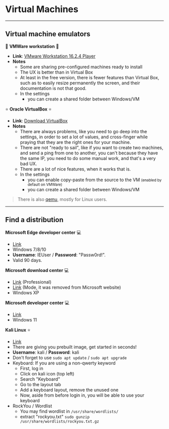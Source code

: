 # Virtual Machines

<hr class="sl">

## Virtual machine emulators

<div class="row row-cols-md-2"><div>

📌 **VMWare workstation** 📌

* **Link**: [VMware Workstation 16.2.4 Player](https://customerconnect.vmware.com/downloads/details?downloadGroup=WKST-PLAYER-1624&productId=1039&rPId=91446)
* **Notes**
  * Some are sharing pre-configured machines ready to install
  * The UX is better than in Virtual Box
  * At least in the free version, there is fewer features than Virtual Box, such as to easily resize permanently the screen, and their documentation is not that good.
  * In the settings
    * you can create a shared folder between Windows/VM
</div><div>

⭐ **Oracle VirtualBox** ⭐

* **Link**: [Download VirtualBox](https://www.virtualbox.org/)
* **Notes**
    * There are always problems, like you need to go deep into the settings, in order to set a lot of values, and cross-finger while praying that they are the right ones for your machine.
    * There are not "ready to sail", like if you want to create two machines, and send a ping from one to another, you can't because they have the same IP, you need to do some manual work, and that's a very bad UX.
    * There are a lot of nice features, when it works that is.
    * In the settings
      * you can enable copy-paste from the source to the VM <small>(enabled by default on VMWare)</small>
      * you can create a shared folder between Windows/VM
</div></div>

> There is also [qemu](https://www.qemu.org/), mostly for Linux users.

<hr class="sr">

## Find a distribution

<div class="row row-cols-md-2 mt-4"><div>

**Microsoft Edge developer center** 💻

* [Link](https://developer.microsoft.com/en-us/microsoft-edge/tools/vms/)
* Windows 7/8/10
* **Username**: IEUser / **Password**: "Passw0rd!".
* Valid 90 days.

**Microsoft download center** 💻

* [Link](https://www.microsoft.com/en-us/download/details.aspx?id=31791) (Professional)
* [Link](https://download.cnet.com/Windows-XP-Mode/3000-18513_4-77683344.html) (Mode, it was removed from Microsoft website)
* Windows XP

**Microsoft developer center** 💻

* [Link](https://developer.microsoft.com/en-us/windows/downloads/virtual-machines/)
* Windows 11
</div><div>

**Kali Linux** ⭐

* [Link](https://www.kali.org/get-kali/#kali-virtual-machines)
* There are giving you prebuilt image, get started in seconds!
* **Username**: kali / **Password**: kali
* Don't forget to use `sudo apt update` / `sudo apt upgrade`
* Keyboard: If you are using a non-qwerty keyword
  * First, log in
  * Click on kali icon (top left)
  * Search "Keyboard"
  * Go to the layout tab
  * Add a keyboard layout, remove the unused one
  * Now, aside from before login in, you will be able to use your keyboard
* RockYou / Wordlist
  * You may find wordlist in `/usr/share/wordlists/`
  * extract "rockyou.txt" `sudo gunzip /usr/share/wordlists/rockyou.txt.gz`
</div></div>